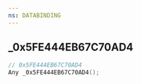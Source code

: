 ```yaml
---
ns: DATABINDING
---
```

## _0x5FE444EB67C70AD4

```c
// 0x5FE444EB67C70AD4
Any _0x5FE444EB67C70AD4();
```

